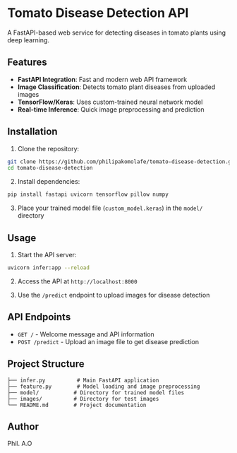 # Tomato Disease Detection API

A FastAPI-based web service for detecting diseases in tomato plants using deep learning.

## Features

- **FastAPI Integration**: Fast and modern web API framework
- **Image Classification**: Detects tomato plant diseases from uploaded images
- **TensorFlow/Keras**: Uses custom-trained neural network model
- **Real-time Inference**: Quick image preprocessing and prediction

## Installation

1. Clone the repository:
```bash
git clone https://github.com/philipakomolafe/tomato-disease-detection.git
cd tomato-disease-detection
```

2. Install dependencies:
```bash
pip install fastapi uvicorn tensorflow pillow numpy
```

3. Place your trained model file (`custom_model.keras`) in the `model/` directory

## Usage

1. Start the API server:
```bash
uvicorn infer:app --reload
```

2. Access the API at `http://localhost:8000`

3. Use the `/predict` endpoint to upload images for disease detection

## API Endpoints

- `GET /` - Welcome message and API information
- `POST /predict` - Upload an image file to get disease prediction

## Project Structure

```
├── infer.py          # Main FastAPI application
├── feature.py        # Model loading and image preprocessing
├── model/           # Directory for trained model files
├── images/          # Directory for test images
└── README.md        # Project documentation
```

## Author

Phil. A.O
